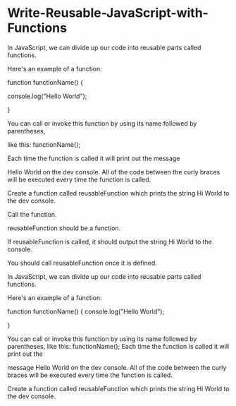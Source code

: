 # Write-Reusable-JavaScript-with-Functions

In JavaScript, we can divide up our code into reusable parts called functions.

Here's an example of a function:

function functionName() {

console.log("Hello World");

}

You can call or invoke this function by using its name followed by parentheses,

like this: functionName();

Each time the function is called it will print out the message

Hello World on the dev console. All of the code between the curly braces will be executed every time the function is called.

Create a function called reusableFunction which prints the string Hi World to the dev console.

Call the function.

reusableFunction should be a function.

If reusableFunction is called, it should output the string Hi World to the console.

You should call reusableFunction once it is defined.

In JavaScript, we can divide up our code into reusable parts called functions.

Here's an example of a function:

function functionName() {
  console.log("Hello World");
  
}

You can call or invoke this function by using its name followed by parentheses, like this: functionName(); Each time the function is called it will print out the 

message Hello World on the dev console. All of the code between the curly braces will be executed every time the function is called.

Create a function called reusableFunction which prints the string Hi World to the dev console.
